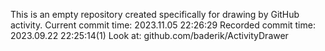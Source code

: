 This is an empty repository created specifically for drawing by GitHub activity.
Current commit time: 2023.11.05 22:26:29
Recorded commit time: 2023.09.22 22:25:14(1)
Look at: github.com/baderik/ActivityDrawer
